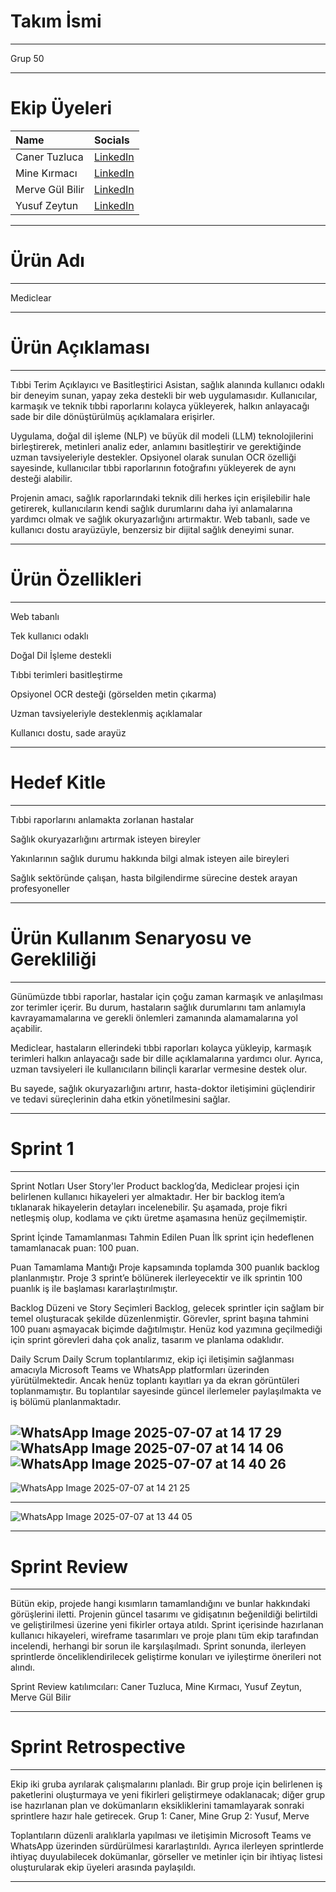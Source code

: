 # Takım İsmi

---

Grup 50

---


# Ekip Üyeleri

| Name                 | Socials                                                              |
| :------------------- | :------------------------------------------------------------------- |
| Caner Tuzluca        | [LinkedIn](https://www.linkedin.com/in/caner-tuzluca/)      |
| Mine Kırmacı         | [LinkedIn](https://www.linkedin.com/in/mine-kirmaci-878910284/?utm_source=share&utm_campaign=share_via&utm_content=profile&utm_medium=ios_app)      |
| Merve Gül Bilir      | [LinkedIn](https://www.linkedin.com/in/merve-g%C3%BCl-bilir-81a7b22a8/) |
| Yusuf Zeytun         | [LinkedIn](https://www.linkedin.com/in/yusuf-zeytun-30070a254/)|

---

# Ürün Adı

---

Mediclear

---

# Ürün Açıklaması

---

Tıbbi Terim Açıklayıcı ve Basitleştirici Asistan, sağlık alanında kullanıcı odaklı bir deneyim sunan, yapay zeka destekli bir web uygulamasıdır. Kullanıcılar, karmaşık ve teknik tıbbi raporlarını kolayca yükleyerek, halkın anlayacağı sade bir dile dönüştürülmüş açıklamalara erişirler.

Uygulama, doğal dil işleme (NLP) ve büyük dil modeli (LLM) teknolojilerini birleştirerek, metinleri analiz eder, anlamını basitleştirir ve gerektiğinde uzman tavsiyeleriyle destekler. Opsiyonel olarak sunulan OCR özelliği sayesinde, kullanıcılar tıbbi raporlarının fotoğrafını yükleyerek de aynı desteği alabilir.

Projenin amacı, sağlık raporlarındaki teknik dili herkes için erişilebilir hale getirerek, kullanıcıların kendi sağlık durumlarını daha iyi anlamalarına yardımcı olmak ve sağlık okuryazarlığını artırmaktır. Web tabanlı, sade ve kullanıcı dostu arayüzüyle, benzersiz bir dijital sağlık deneyimi sunar.

---

# Ürün Özellikleri

---

Web tabanlı

Tek kullanıcı odaklı

Doğal Dil İşleme destekli

Tıbbi terimleri basitleştirme

Opsiyonel OCR desteği (görselden metin çıkarma)

Uzman tavsiyeleriyle desteklenmiş açıklamalar

Kullanıcı dostu, sade arayüz


---

# Hedef Kitle

---

Tıbbi raporlarını anlamakta zorlanan hastalar

Sağlık okuryazarlığını artırmak isteyen bireyler

Yakınlarının sağlık durumu hakkında bilgi almak isteyen aile bireyleri

Sağlık sektöründe çalışan, hasta bilgilendirme sürecine destek arayan profesyoneller


---

# Ürün Kullanım Senaryosu ve Gerekliliği

---

Günümüzde tıbbi raporlar, hastalar için çoğu zaman karmaşık ve anlaşılması zor terimler içerir. Bu durum, hastaların sağlık durumlarını tam anlamıyla kavrayamamalarına ve gerekli önlemleri zamanında alamamalarına yol açabilir.

Mediclear, hastaların ellerindeki tıbbi raporları kolayca yükleyip, karmaşık terimleri halkın anlayacağı sade bir dille açıklamalarına yardımcı olur. Ayrıca, uzman tavsiyeleri ile kullanıcıların bilinçli kararlar vermesine destek olur.

Bu sayede, sağlık okuryazarlığını artırır, hasta-doktor iletişimini güçlendirir ve tedavi süreçlerinin daha etkin yönetilmesini sağlar.

---

# Sprint 1

---

Sprint Notları
User Story'ler
Product backlog’da, Mediclear projesi için belirlenen kullanıcı hikayeleri yer almaktadır. Her bir backlog item’a tıklanarak hikayelerin detayları incelenebilir. Şu aşamada, proje fikri netleşmiş olup, kodlama ve çıktı üretme aşamasına henüz geçilmemiştir.

Sprint İçinde Tamamlanması Tahmin Edilen Puan
İlk sprint için hedeflenen tamamlanacak puan: 100 puan.

Puan Tamamlama Mantığı
Proje kapsamında toplamda 300 puanlık backlog planlanmıştır. Proje 3 sprint’e bölünerek ilerleyecektir ve ilk sprintin 100 puanlık iş ile başlaması kararlaştırılmıştır.

Backlog Düzeni ve Story Seçimleri
Backlog, gelecek sprintler için sağlam bir temel oluşturacak şekilde düzenlenmiştir. Görevler, sprint başına tahmini 100 puanı aşmayacak biçimde dağıtılmıştır. Henüz kod yazımına geçilmediği için sprint görevleri daha çok analiz, tasarım ve planlama odaklıdır.

Daily Scrum
Daily Scrum toplantılarımız, ekip içi iletişimin sağlanması amacıyla Microsoft Teams ve WhatsApp platformları üzerinden yürütülmektedir. Ancak henüz toplantı kayıtları ya da ekran görüntüleri toplanmamıştır. Bu toplantılar sayesinde güncel ilerlemeler paylaşılmakta ve iş bölümü planlanmaktadır.


![WhatsApp Image 2025-07-07 at 14 17 29](https://github.com/user-attachments/assets/ce0b3820-4373-4a81-80ab-48166a7159cf)
![WhatsApp Image 2025-07-07 at 14 14 06](https://github.com/user-attachments/assets/0d085343-b361-4e36-9907-0e3326b71bd8)
![WhatsApp Image 2025-07-07 at 14 40 26](https://github.com/user-attachments/assets/d079d67b-813a-427b-a35a-158a18587a95)
---

![WhatsApp Image 2025-07-07 at 14 21 25](https://github.com/user-attachments/assets/c9f80465-222a-4888-9db5-3573ee6d3801)


---

![WhatsApp Image 2025-07-07 at 13 44 05](https://github.com/user-attachments/assets/19301da7-55f0-4f2f-927d-1d4516bbae6a)

---

# Sprint Review

---


Bütün ekip, projede hangi kısımların tamamlandığını ve bunlar hakkındaki görüşlerini iletti. Projenin güncel tasarımı ve gidişatının beğenildiği belirtildi ve geliştirilmesi üzerine yeni fikirler ortaya atıldı. Sprint içerisinde hazırlanan kullanıcı hikayeleri, wireframe tasarımları ve proje planı tüm ekip tarafından incelendi, herhangi bir sorun ile karşılaşılmadı.
Sprint sonunda, ilerleyen sprintlerde önceliklendirilecek geliştirme konuları ve iyileştirme önerileri not alındı.

Sprint Review katılımcıları: Caner Tuzluca, Mine Kırmacı, Yusuf Zeytun, Merve Gül Bilir

---

# Sprint Retrospective

---


Ekip iki gruba ayrılarak çalışmalarını planladı. Bir grup proje için belirlenen iş paketlerini oluşturmaya ve yeni fikirleri geliştirmeye odaklanacak; diğer grup ise hazırlanan plan ve dokümanların eksikliklerini tamamlayarak sonraki sprintlere hazır hale getirecek.
Grup 1: Caner, Mine
Grup 2: Yusuf, Merve

Toplantıların düzenli aralıklarla yapılması ve iletişimin Microsoft Teams ve WhatsApp üzerinden sürdürülmesi kararlaştırıldı.
Ayrıca ilerleyen sprintlerde ihtiyaç duyulabilecek dokümanlar, görseller ve metinler için bir ihtiyaç listesi oluşturularak ekip üyeleri arasında paylaşıldı.

---


